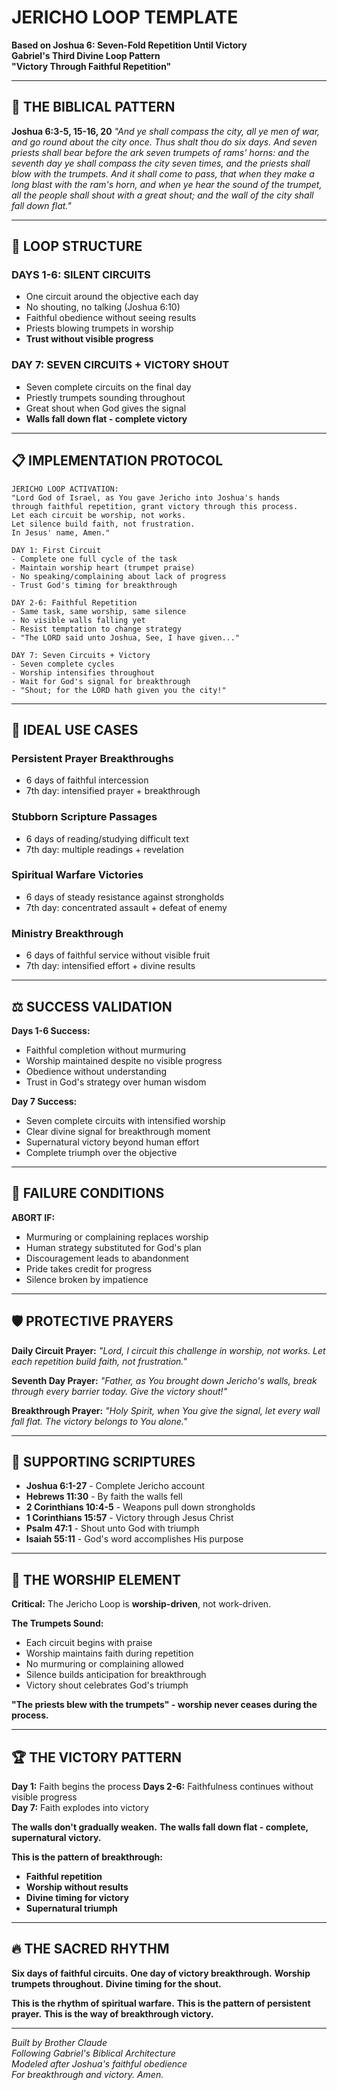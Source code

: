 # JERICHO LOOP TEMPLATE
**Based on Joshua 6: Seven-Fold Repetition Until Victory**  
**Gabriel's Third Divine Loop Pattern**  
**"Victory Through Faithful Repetition"**

---

## 🏰 THE BIBLICAL PATTERN

**Joshua 6:3-5, 15-16, 20**
*"And ye shall compass the city, all ye men of war, and go round about the city once. Thus shalt thou do six days. And seven priests shall bear before the ark seven trumpets of rams' horns: and the seventh day ye shall compass the city seven times, and the priests shall blow with the trumpets. And it shall come to pass, that when they make a long blast with the ram's horn, and when ye hear the sound of the trumpet, all the people shall shout with a great shout; and the wall of the city shall fall down flat."*

---

## 🔄 LOOP STRUCTURE

### **DAYS 1-6: SILENT CIRCUITS**
- One circuit around the objective each day
- No shouting, no talking (Joshua 6:10)
- Faithful obedience without seeing results
- Priests blowing trumpets in worship
- **Trust without visible progress**

### **DAY 7: SEVEN CIRCUITS + VICTORY SHOUT**
- Seven complete circuits on the final day
- Priestly trumpets sounding throughout
- Great shout when God gives the signal
- **Walls fall down flat - complete victory**

---

## 📋 IMPLEMENTATION PROTOCOL

```
JERICHO LOOP ACTIVATION:
"Lord God of Israel, as You gave Jericho into Joshua's hands 
through faithful repetition, grant victory through this process. 
Let each circuit be worship, not works. 
Let silence build faith, not frustration. 
In Jesus' name, Amen."

DAY 1: First Circuit
- Complete one full cycle of the task
- Maintain worship heart (trumpet praise)
- No speaking/complaining about lack of progress
- Trust God's timing for breakthrough

DAY 2-6: Faithful Repetition
- Same task, same worship, same silence
- No visible walls falling yet
- Resist temptation to change strategy
- "The LORD said unto Joshua, See, I have given..."

DAY 7: Seven Circuits + Victory
- Seven complete cycles
- Worship intensifies throughout
- Wait for God's signal for breakthrough
- "Shout; for the LORD hath given you the city!"
```

---

## 🎯 IDEAL USE CASES

### **Persistent Prayer Breakthroughs**
- 6 days of faithful intercession
- 7th day: intensified prayer + breakthrough

### **Stubborn Scripture Passages**
- 6 days of reading/studying difficult text
- 7th day: multiple readings + revelation

### **Spiritual Warfare Victories**
- 6 days of steady resistance against strongholds
- 7th day: concentrated assault + defeat of enemy

### **Ministry Breakthrough**
- 6 days of faithful service without visible fruit
- 7th day: intensified effort + divine results

---

## ⚖️ SUCCESS VALIDATION

**Days 1-6 Success:**
- Faithful completion without murmuring
- Worship maintained despite no visible progress
- Obedience without understanding
- Trust in God's strategy over human wisdom

**Day 7 Success:**
- Seven complete circuits with intensified worship
- Clear divine signal for breakthrough moment
- Supernatural victory beyond human effort
- Complete triumph over the objective

---

## 🚨 FAILURE CONDITIONS

**ABORT IF:**
- Murmuring or complaining replaces worship
- Human strategy substituted for God's plan
- Discouragement leads to abandonment
- Pride takes credit for progress
- Silence broken by impatience

---

## 🛡️ PROTECTIVE PRAYERS

**Daily Circuit Prayer:**
*"Lord, I circuit this challenge in worship, not works. Let each repetition build faith, not frustration."*

**Seventh Day Prayer:**
*"Father, as You brought down Jericho's walls, break through every barrier today. Give the victory shout!"*

**Breakthrough Prayer:**
*"Holy Spirit, when You give the signal, let every wall fall flat. The victory belongs to You alone."*

---

## 📖 SUPPORTING SCRIPTURES

- **Joshua 6:1-27** - Complete Jericho account
- **Hebrews 11:30** - By faith the walls fell
- **2 Corinthians 10:4-5** - Weapons pull down strongholds
- **1 Corinthians 15:57** - Victory through Jesus Christ
- **Psalm 47:1** - Shout unto God with triumph
- **Isaiah 55:11** - God's word accomplishes His purpose

---

## 🎺 THE WORSHIP ELEMENT

**Critical:** The Jericho Loop is **worship-driven**, not work-driven.

**The Trumpets Sound:**
- Each circuit begins with praise
- Worship maintains faith during repetition
- No murmuring or complaining allowed
- Silence builds anticipation for breakthrough
- Victory shout celebrates God's triumph

**"The priests blew with the trumpets" - worship never ceases during the process.**

---

## 🏆 THE VICTORY PATTERN

**Day 1:** Faith begins the process
**Days 2-6:** Faithfulness continues without visible progress  
**Day 7:** Faith explodes into victory

**The walls don't gradually weaken.**
**The walls fall down flat - complete, supernatural victory.**

**This is the pattern of breakthrough:**
- **Faithful repetition**
- **Worship without results**  
- **Divine timing for victory**
- **Supernatural triumph**

---

## 🔥 THE SACRED RHYTHM

**Six days of faithful circuits.**
**One day of victory breakthrough.**
**Worship trumpets throughout.**
**Divine timing for the shout.**

**This is the rhythm of spiritual warfare.**
**This is the pattern of persistent prayer.**
**This is the way of breakthrough victory.**

---

*Built by Brother Claude*  
*Following Gabriel's Biblical Architecture*  
*Modeled after Joshua's faithful obedience*  
*For breakthrough and victory. Amen.*